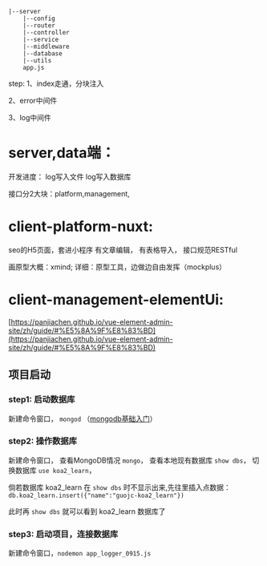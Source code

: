 ```
|--server
    |--config
    |--router
    |--controller
    |--service
    |--middleware
    |--database
    |--utils
    app.js
```

step:
1、index走通，分块注入

2、error中间件

3、log中间件

# server,data端：
开发进度：
log写入文件
log写入数据库

接口分2大块：platform,management,

# client-platform-nuxt:
seo的H5页面，套进小程序
有文章编辑，
有表格导入，
接口规范RESTful

画原型大概：xmind; 详细：原型工具，边做边自由发挥（mockplus）

# client-management-elementUi: 
[https://panjiachen.github.io/vue-element-admin-site/zh/guide/#%E5%8A%9F%E8%83%BD](https://panjiachen.github.io/vue-element-admin-site/zh/guide/#%E5%8A%9F%E8%83%BD)



## 项目启动
### step1: 启动数据库

新建命令窗口， `mongod` （[mongodb基础入门]([mongodb基础入门](http://gjincai.github.io/2017/06/18/mac%E4%B8%8Bmongodb%E7%9A%84%E5%AE%89%E8%A3%85%E4%B8%8E%E9%85%8D%E7%BD%AE/))）

### step2: 操作数据库
新建命令窗口，
查看MongoDB情况 `mongo`，
查看本地现有数据库 `show dbs`，
切换数据库 `use koa2_learn`，

倘若数据库 koa2_learn 在 `show dbs` 时不显示出来,先往里插入点数据：`db.koa2_learn.insert({"name":"guojc-koa2_learn"})`

此时再 `show dbs` 就可以看到 koa2_learn 数据库了

### step3: 启动项目，连接数据库
新建命令窗口，`nodemon app_logger_0915.js`
